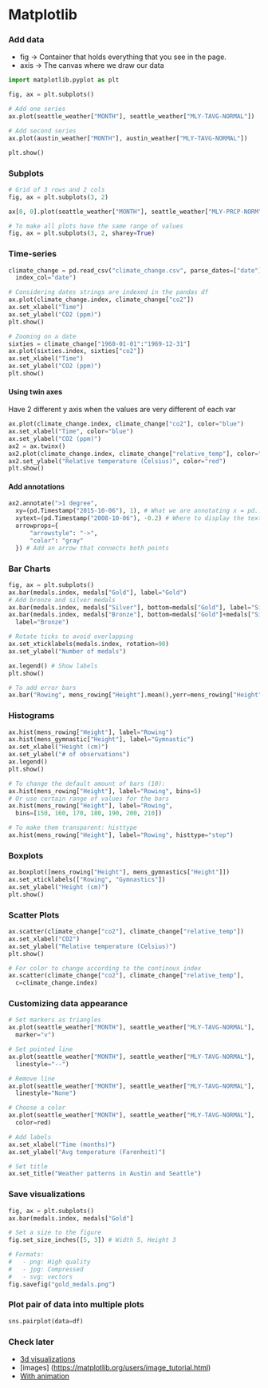 # Matplotlib

### Add data
* fig -> Container that holds everything that you see in the page.
* axis -> The canvas where we draw our data
```python
import matplotlib.pyplot as plt

fig, ax = plt.subplots()

# Add one series
ax.plot(seattle_weather["MONTH"], seattle_weather["MLY-TAVG-NORMAL"])

# Add second series
ax.plot(austin_weather["MONTH"], austin_weather["MLY-TAVG-NORMAL"])

plt.show()
```

### Subplots
```python
# Grid of 3 rows and 2 cols
fig, ax = plt.subplots(3, 2)

ax[0, 0].plot(seattle_weather["MONTH"], seattle_weather["MLY-PRCP-NORM"])

# To make all plots have the same range of values
fig, ax = plt.subplots(3, 2, sharey=True)
```

### Time-series
```python
climate_change = pd.read_csv("climate_change.csv", parse_dates=["date"],
  index_col="date")

# Considering dates strings are indexed in the pandas df
ax.plot(climate_change.index, climate_change["co2"])
ax.set_xlabel("Time")
ax.set_ylabel("CO2 (ppm)")
plt.show()

# Zooming on a date
sixties = climate_change["1960-01-01":"1969-12-31"]
ax.plot(sixties.index, sixties["co2"])
ax.set_xlabel("Time")
ax.set_ylabel("CO2 (ppm)")
plt.show()
```

#### Using twin axes
Have 2 different y axis when the values are very different of each var
```python
ax.plot(climate_change.index, climate_change["co2"], color="blue")
ax.set_xlabel("Time", color="blue")
ax.set_ylabel("CO2 (ppm)")
ax2 = ax.twinx()
ax2.plot(climate_change.index, climate_change["relative_temp"], color="red")
ax2.set_ylabel("Relative temperature (Celsius)", color="red")
plt.show()
```

#### Add annotations
```python
ax2.annotate(">1 degree",
  xy=(pd.Timestamp("2015-10-06"), 1), # What we are annotating x = pd... y=1
  xytext=(pd.Timestamp("2008-10-06"), -0.2) # Where to display the text
  arrowprops={
      "arrowstyle": "->",
      "color": "gray"
  }) # Add an arrow that connects both points
```

### Bar Charts
```python
fig, ax = plt.subplots()
ax.bar(medals.index, medals["Gold"], label="Gold")
# Add bronze and silver medals
ax.bar(medals.index, medals["Silver"], bottom=medals["Gold"], label="Silver")
ax.bar(medals.index, medals["Bronze"], bottom=medals["Gold"]+medals["Silver"],
  label="Bronze")

# Rotate ticks to avoid overlapping
ax.set_xticklabels(medals.index, rotation=90)
ax.set_ylabel("Number of medals")

ax.legend() # Show labels
plt.show()

# To add error bars
ax.bar("Rowing", mens_rowing["Height"].mean(),yerr=mens_rowing["Height"].std())
```

### Histograms
```python
ax.hist(mens_rowing["Height"], label="Rowing")
ax.hist(mens_gymnastic["Height"], label="Gymnastic")
ax.set_xlabel("Height (cm)")
ax.set_ylabel("# of observations")
ax.legend()
plt.show()

# To change the default amount of bars (10):
ax.hist(mens_rowing["Height"], label="Rowing", bins=5)
# Or use certain range of values for the bars
ax.hist(mens_rowing["Height"], label="Rowing",
  bins=[150, 160, 170, 180, 190, 200, 210])

# To make them transparent: histtype
ax.hist(mens_rowing["Height"], label="Rowing", histtype="step")
```

### Boxplots
```python
ax.boxplot([mens_rowing["Height"], mens_gymnastics["Height"]])
ax.set_xticklabels(["Rowing", "Gymnastics"])
ax.set_ylabel("Height (cm)")
plt.show()
```

### Scatter Plots
```python
ax.scatter(climate_change["co2"], climate_change["relative_temp"])
ax.set_xlabel("CO2")
ax.set_ylabel("Relative temperature (Celsius)")
plt.show()

# For color to change according to the continous index
ax.scatter(climate_change["co2"], climate_change["relative_temp"],
  c=climate_change.index)
```

### Customizing data appearance
```python
# Set markers as triangles
ax.plot(seattle_weather["MONTH"], seattle_weather["MLY-TAVG-NORMAL"],
  marker="v")

# Set pointed line
ax.plot(seattle_weather["MONTH"], seattle_weather["MLY-TAVG-NORMAL"],
  linestyle="--")

# Remove line
ax.plot(seattle_weather["MONTH"], seattle_weather["MLY-TAVG-NORMAL"],
  linestyle="None")

# Choose a color
ax.plot(seattle_weather["MONTH"], seattle_weather["MLY-TAVG-NORMAL"],
  color=red)

# Add labels
ax.set_xlabel("Time (months)")
ax.set_ylabel("Avg temperature (Farenheit)")

# Set title
ax.set_title("Weather patterns in Austin and Seattle")
```

### Save visualizations
```python
fig, ax = plt.subplots()
ax.bar(medals.index, medals["Gold"]

# Set a size to the figure
fig.set_size_inches([5, 3]) # Width 5, Height 3

# Formats:
#   - png: High quality
#   - jpg: Compressed
#   - svg: vectors
fig.savefig("gold_medals.png")
```

### Plot pair of data into multiple plots
```python
sns.pairplot(data=df)
```

### Check later
* [3d visualizations](https://matplotlib.org/mpl_toolkits/mplot3d/tutorial.html)
* [images] (https://matplotlib.org/users/image_tutorial.html)
* [With animation](https://matplotlib.org/api/animation_api.html)
